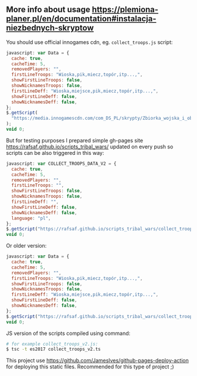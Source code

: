 ## More info about usage https://plemiona-planer.pl/en/documentation#instalacja-niezbednych-skryptow

You should use official innogames cdn, eg. `collect_troops.js` script:

```js
javascript: var Data = {
  cache: true,
  cacheTime: 5,
  removedPlayers: "",
  firstLineTroops: "Wioska,pik,miecz,topór,itp...,",
  showFirstLineTroops: false,
  showNicknamesTroops: false,
  firstLineDeff: "Wioska,miejsce,pik,miecz,topór,itp...,",
  showFirstLineDeff: false,
  showNicknamesDeff: false,
};
$.getScript(
  "https://media.innogamescdn.com/com_DS_PL/skrypty/Zbiorka_wojska_i_obrony.js"
);
void 0;
```

But for testing purposes I prepared simple gh-pages site https://rafsaf.github.io/scripts_tribal_wars/ updated on every push so scripts can be also triggered in this way:

```js
javascript: var COLLECT_TROOPS_DATA_V2 = {
  cache: true,
  cacheTime: 5,
  removedPlayers: "",
  firstLineTroops: "",
  showFirstLineTroops: false,
  showNicknamesTroops: false,
  firstLineDeff: "",
  showFirstLineDeff: false,
  showNicknamesDeff: false,
  language: "pl",
};
$.getScript("https://rafsaf.github.io/scripts_tribal_wars/collect_troops_v2.js");
void 0;
```

Or older version:

```js
javascript: var Data = {
  cache: true,
  cacheTime: 5,
  removedPlayers: "",
  firstLineTroops: "Wioska,pik,miecz,topór,itp...,",
  showFirstLineTroops: false,
  showNicknamesTroops: false,
  firstLineDeff: "Wioska,miejsce,pik,miecz,topór,itp...,",
  showFirstLineDeff: false,
  showNicknamesDeff: false,
};
$.getScript("https://rafsaf.github.io/scripts_tribal_wars/collect_troops.js");
void 0;
```

JS version of the scripts compiled using command:
```bash
# for example collect_troops_v2.js:
$ tsc -t es2017 collect_troops_v2.ts
```

This project use https://github.com/JamesIves/github-pages-deploy-action for deploying this static files. Recommended for this type of project ;)
